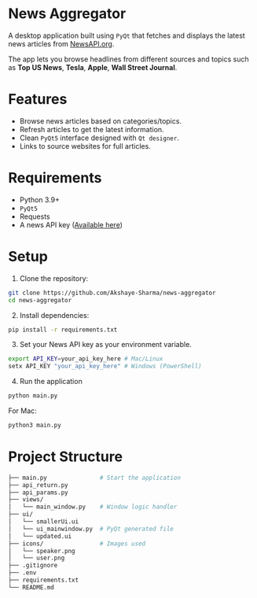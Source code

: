 # News Aggregator

A desktop application built using `PyQt` that fetches and displays the latest news articles from [NewsAPI.org](newsapi.org).

The app lets you browse headlines from different sources and topics such as **Top US News**, **Tesla**, **Apple**, **Wall Street Journal**.

# Features

* Browse news articles based on categories/topics.
* Refresh articles to get the latest information.
* Clean `PyQt5` interface designed with `Qt designer`.
* Links to source websites for full articles.

# Requirements

* Python 3.9+
* `PyQt5`
* Requests
* A news API key ([Available here](newsapi.org))

# Setup

1. Clone the repository:
```bash
git clone https://github.com/Akshaye-Sharma/news-aggregator
cd news-aggregator
```
2. Install dependencies:
```bash
pip install -r requirements.txt
```
3. Set your News API key as your environment variable.
```bash
export API_KEY=your_api_key_here # Mac/Linux
setx API_KEY "your_api_key_here" # Windows (PowerShell)
```
4. Run the application
```bash
python main.py
```
For Mac:
```bash
python3 main.py
```
# Project Structure
```bash
├── main.py               # Start the application
├── api_return.py
├── api_params.py
├── views/
│   └── main_window.py    # Window logic handler
├── ui/
│   └── smallerUi.ui
│   └── ui_mainwindow.py  # PyQt generated file
│   └── updated.ui
├── icons/                # Images used
│   └── speaker.png
│   └── user.png
├── .gitignore
├── .env
├── requirements.txt
└── README.md
```